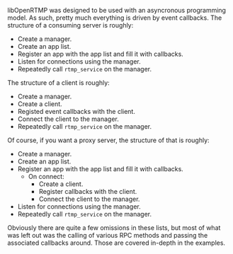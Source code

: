 libOpenRTMP was designed to be used with an asyncronous programming model. As such, pretty much everything is driven by event callbacks. The structure of a consuming server is roughly:

 * Create a manager.
 * Create an app list.
 * Register an app with the app list and fill it with callbacks.
 * Listen for connections using the manager.
 * Repeatedly call `rtmp_service` on the manager.
 
The structure of a client is roughly:

 * Create a manager.
 * Create a client.
 * Registed event callbacks with the client.
 * Connect the client to the manager.
 * Repeatedly call `rtmp_service` on the manager.

Of course, if you want a proxy server, the structure of that is roughly:

 * Create a manager.
 * Create an app list.
 * Register an app with the app list and fill it with callbacks.
     * On connect: 
         * Create a client.
         * Register callbacks with the client.
         * Connect the client to the manager.
 * Listen for connections using the manager.
 * Repeatedly call `rtmp_service` on the manager.
 
Obviously there are quite a few omissions in these lists, but most of what was left out was the calling of various RPC methods and passing the associated callbacks around. Those are covered in-depth in the examples.